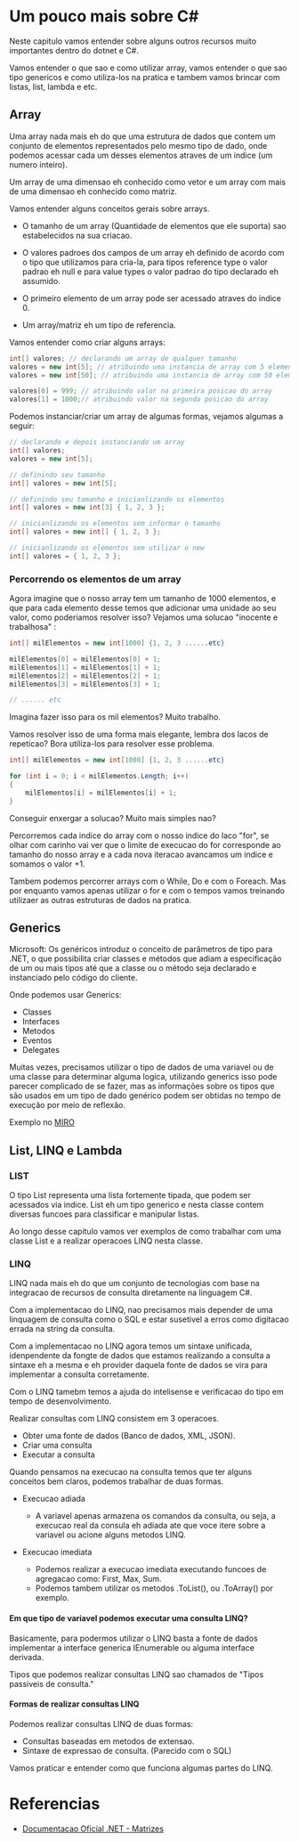 # Um pouco mais sobre C#

Neste capitulo vamos entender sobre alguns outros recursos muito importantes dentro do dotnet e C#.

Vamos entender o que sao e como utilizar array, vamos entender o que sao tipo genericos e como utiliza-los na pratica e tambem vamos brincar com listas, list, lambda e etc.

## Array

Uma array nada mais eh do que uma estrutura de dados que contem um conjunto de elementos representados pelo mesmo tipo de dado, onde podemos acessar cada um desses elementos atraves de um indice (um numero inteiro).

Um array de uma dimensao eh conhecido como vetor e um array com mais de uma dimensao eh conhecido como matriz.

Vamos entender alguns conceitos gerais sobre arrays.

- O tamanho de um array (Quantidade de elementos que ele suporta) sao estabelecidos na sua criacao.

- O valores padroes dos campos de um array eh definido de acordo com o tipo que utilizamos para cria-la, para tipos reference type o valor padrao eh null e para value types o valor padrao do tipo declarado eh assumido.

- O primeiro elemento de um array pode ser acessado atraves do indice 0.

- Um array/matriz eh um tipo de referencia.

Vamos entender como criar alguns arrays: 

```C#
int[] valores; // declarando um array de qualquer tamanho
valores = new int[5]; // atribuindo uma instancia de array com 5 elementos
valores = new int[50]; // atribuindo uma instancia de array com 50 elementos

valores[0] = 999; // atribuindo valor na primeira posicao do array
valores[1] = 1000;// atribuindo valor na segunda posicao do array
```

Podemos instanciar/criar um array de algumas formas, vejamos algumas a seguir: 

```C#
// declarando e depois instanciando um array
int[] valores; 
valores = new int[5]; 

// definindo seu tamanho
int[] valores = new int[5]; 

// definindo seu tamanho e inicianlizando os elementos
int[] valores = new int[3] { 1, 2, 3 };

// inicianlizando os elementos sem informar o tamanho
int[] valores = new int[] { 1, 2, 3 };

// inicianlizando os elementos sem utilizar o new
int[] valores = { 1, 2, 3 };
```

### Percorrendo os elementos de um array

Agora imagine que o nosso array tem um tamanho de 1000 elementos, e que para cada elemento desse temos que adicionar uma unidade ao seu valor, como poderiamos resolver isso? Vejamos uma solucao "inocente e trabalhosa" : 

```C#
int[] milElementos = new int[1000] {1, 2, 3 ......etc}

milElementos[0] = milElementos[0] + 1;
milElementos[1] = milElementos[1] + 1;
milElementos[2] = milElementos[2] + 1;
milElementos[3] = milElementos[3] + 1;

// ...... etc
```

Imagina fazer isso para os mil elementos? Muito trabalho.

Vamos resolver isso de uma forma mais elegante, lembra dos lacos de repeticao? Bora utiliza-los para resolver esse problema.

```C#
int[] milElementos = new int[1000] {1, 2, 3 ......etc}

for (int i = 0; i < milElementos.Length; i++)
{
    milElementos[i] = milElementos[i] + 1;
}
```

Conseguir enxergar a solucao? Muito mais simples nao? 

Percorremos cada indice do array com o nosso indice do laco "for", se olhar com carinho vai ver que o limite de execucao do for corresponde ao tamanho do nosso array e a cada nova iteracao avancamos um indice e somamos o valor +1.

Tambem podemos percorrer arrays com o While, Do e com o Foreach. Mas por enquanto vamos apenas utilizar o for e com o tempos vamos treinando utilizaer as outras estruturas de dados na pratica.

## Generics

Microsoft:
Os genéricos introduz o conceito de parâmetros de tipo para .NET, o que possibilita criar classes e métodos que adiam a especificação de um ou mais tipos até que a classe ou o método seja declarado e instanciado pelo código do cliente.

Onde podemos usar Generics:
- Classes
- Interfaces
- Metodos
- Eventos
- Delegates

Muitas vezes, precisamos utilizar o tipo de dados de uma variavel ou de uma classe para determinar alguma logica, utilizando generics isso pode parecer complicado de se fazer, mas as informações sobre os tipos que são usados em um tipo de dado genérico podem ser obtidas no tempo de execução por meio de reflexão.

Exemplo no [MIRO](https://miro.com/app/board/o9J_l951cMY=/)

## List<T>, LINQ e Lambda

### LIST

O tipo List representa uma lista fortemente tipada, que podem ser acessados via indice. List eh um tipo generico e nesta classe contem diversas funcoes para classificar e manipular listas. 

Ao longo desse capitulo vamos ver exemplos de como trabalhar com uma classe List<T> e a realizar operacoes LINQ nesta classe.

### LINQ 

LINQ nada mais eh do que um conjunto de tecnologias com base na integracao de recursos de consulta diretamente na linguagem C#. 

Com a implementacao do LINQ, nao precisamos mais depender de uma linquagem de consulta como o SQL e estar susetivel a erros como digitacao errada na string da consulta.

Com a implementacao no LINQ agora temos um sintaxe unificada, idenpendente da fongte de dados que estamos realizando a consulta a sintaxe eh a mesma e eh provider daquela fonte de dados se vira para implementar a consulta corretamente.

Com o LINQ tamebm temos a ajuda do intelisense e verificacao do tipo em tempo de desenvolvimento.

Realizar consultas com LINQ consistem em 3 operacoes.

- Obter uma fonte de dados (Banco de dados, XML, JSON).
- Criar uma consulta
- Executar a consulta

Quando pensamos na execucao na consulta temos que ter alguns conceitos bem claros, podemos trabalhar de duas formas.

- Execucao adiada
    - A variavel apenas armazena os comandos da consulta, ou seja, a execucao real da consula eh adiada ate que voce itere sobre a variavel ou acione alguns metodos LINQ.

- Execucao imediata
    - Podemos realizar a execucao imediata executando funcoes de agregacao como: First, Max, Sum.
    - Podemos tambem utilizar os metodos .ToList(), ou .ToArray() por exemplo.

#### Em que tipo de variavel podemos executar uma consulta LINQ?

Basicamente, para podermos utilizar o LINQ basta a fonte de dados implementar a interface generica IEnumerable<T> ou alguma interface derivada.

Tipos que podemos realizar consultas LINQ sao chamados de "Tipos passiveis de consulta."

#### Formas de realizar consultas LINQ

Podemos realizar consultas LINQ de duas formas: 

- Consultas baseadas em metodos de extensao.
- Sintaxe de expressao de consulta. (Parecido com o SQL)

Vamos praticar e entender como que funciona algumas partes do LINQ.

# Referencias

- [Documentacao Oficial .NET - Matrizes](https://docs.microsoft.com/pt-br/dotnet/csharp/programming-guide/arrays/)
